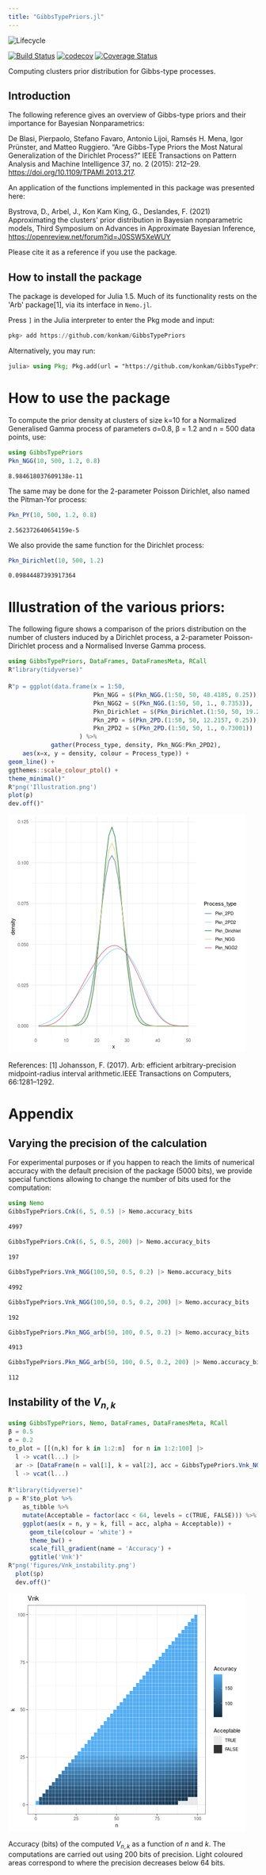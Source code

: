 ```yaml
---
title: "GibbsTypePriors.jl"
---
```




![Lifecycle](https://img.shields.io/badge/lifecycle-maturing-blue.svg)
<!--
![Lifecycle](https://img.shields.io/badge/lifecycle-stable-green.svg)
![Lifecycle](https://img.shields.io/badge/lifecycle-retired-orange.svg)
![Lifecycle](https://img.shields.io/badge/lifecycle-archived-red.svg)
![Lifecycle](https://img.shields.io/badge/lifecycle-dormant-blue.svg) -->
[![Build Status](https://travis-ci.org/konkam/GibbsTypePriors.svg?branch=master)](https://travis-ci.org/konkam/GibbsTypePriors)
[![codecov](https://codecov.io/gh/konkam/GibbsTypePriors/branch/master/graph/badge.svg)](https://codecov.io/gh/konkam/GibbsTypePriors)
[![Coverage Status](https://coveralls.io/repos/github/konkam/GibbsTypePriors/badge.svg?branch=master)](https://coveralls.io/github/konkam/GibbsTypePriors?branch=master)
<!--
[![Documentation](https://img.shields.io/badge/docs-stable-blue.svg)](https://konkam.github.io/GibbsTypePriors.jl/stable)
[![Documentation](https://img.shields.io/badge/docs-master-blue.svg)](https://konkam.github.io/GibbsTypePriors.jl/dev)
-->

Computing clusters prior distribution for Gibbs-type processes.

## Introduction


The following reference gives an overview of Gibbs-type priors and their importance for Bayesian Nonparametrics:

De Blasi, Pierpaolo, Stefano Favaro, Antonio Lijoi, Ramsés H. Mena, Igor Prünster, and Matteo Ruggiero. “Are Gibbs-Type Priors the Most Natural Generalization of the Dirichlet Process?” IEEE Transactions on Pattern Analysis and Machine Intelligence 37, no. 2 (2015): 212–29. https://doi.org/10.1109/TPAMI.2013.217.

An application of the functions implemented in this package was presented here:

Bystrova, D., Arbel, J., Kon Kam King, G., Deslandes, F. (2021) Approximating the clusters' prior distribution in Bayesian nonparametric models, Third Symposium on Advances in Approximate Bayesian Inference, https://openreview.net/forum?id=J0SSW5XeWUY

Please cite it as a reference if you use the package.

## How to install the package

The package is developed for Julia 1.5. Much of its functionality rests on the 'Arb' package[1], via its interface in `Nemo.jl`.

Press `]` in the Julia interpreter to enter the Pkg mode and input:

```julia
pkg> add https://github.com/konkam/GibbsTypePriors
```



Alternatively, you may run:

```julia
julia> using Pkg; Pkg.add(url = "https://github.com/konkam/GibbsTypePriors")
```



# How to use the package

To compute the prior density at clusters of size k=10 for a Normalized Generalised Gamma process of parameters σ=0.8, β = 1.2 and n = 500 data points, use:


```julia
using GibbsTypePriors
Pkn_NGG(10, 500, 1.2, 0.8)
```

```
8.984618037609138e-11
```





The same may be done for the 2-parameter Poisson Dirichlet, also named the Pitman-Yor process:

```julia
Pkn_PY(10, 500, 1.2, 0.8)
```

```
2.562372640654159e-5
```





We also provide the same function for the Dirichlet process:

```julia
Pkn_Dirichlet(10, 500, 1.2)
```

```
0.09844487393917364
```





# Illustration of the various priors:

The following figure shows a comparison of the priors distribution on the number of clusters induced by a Dirichlet process, a 2-parameter Poisson-Dirichlet process and a Normalised Inverse Gamma process.

```julia
using GibbsTypePriors, DataFrames, DataFramesMeta, RCall
R"library(tidyverse)"

R"p = ggplot(data.frame(x = 1:50,
                        Pkn_NGG = $(Pkn_NGG.(1:50, 50, 48.4185, 0.25)),
                        Pkn_NGG2 = $(Pkn_NGG.(1:50, 50, 1., 0.7353)),
                        Pkn_Dirichlet = $(Pkn_Dirichlet.(1:50, 50, 19.233)),
                        Pkn_2PD = $(Pkn_2PD.(1:50, 50, 12.2157, 0.25)),
                        Pkn_2PD2 = $(Pkn_2PD.(1:50, 50, 1., 0.73001))
                    ) %>%
            gather(Process_type, density, Pkn_NGG:Pkn_2PD2),
    aes(x=x, y = density, colour = Process_type)) +
geom_line() +
ggthemes::scale_colour_ptol() +
theme_minimal()"
R"png('Illustration.png')
plot(p)
dev.off()"
```



 ![](Illustration.png)

References:
[1] Johansson, F. (2017).  Arb:  efficient arbitrary-precision midpoint-radius interval arithmetic.IEEE Transactions on Computers, 66:1281–1292.



# Appendix

## Varying the precision of the calculation

For experimental purposes or if you happen to reach the limits of numerical accuracy with the default precision of the package (5000 bits), we provide special functions allowing to change the number of bits used for the computation:

```julia
using Nemo
GibbsTypePriors.Cnk(6, 5, 0.5) |> Nemo.accuracy_bits
```

```
4997
```



```julia
GibbsTypePriors.Cnk(6, 5, 0.5, 200) |> Nemo.accuracy_bits
```

```
197
```



```julia
GibbsTypePriors.Vnk_NGG(100,50, 0.5, 0.2) |> Nemo.accuracy_bits
```

```
4992
```



```julia
GibbsTypePriors.Vnk_NGG(100,50, 0.5, 0.2, 200) |> Nemo.accuracy_bits
```

```
192
```



```julia
GibbsTypePriors.Pkn_NGG_arb(50, 100, 0.5, 0.2) |> Nemo.accuracy_bits
```

```
4913
```



```julia
GibbsTypePriors.Pkn_NGG_arb(50, 100, 0.5, 0.2, 200) |> Nemo.accuracy_bits
```

```
112
```




## Instability of the $V_{n,k}$

```julia
using GibbsTypePriors, Nemo, DataFrames, DataFramesMeta, RCall
β = 0.5
σ = 0.2
to_plot = [[(n,k) for k in 1:2:n]  for n in 1:2:100] |>
  l -> vcat(l...) |>
  ar -> [DataFrame(n = val[1], k = val[2], acc = GibbsTypePriors.Vnk_NGG(val[1], val[2], β, σ, 200) |> Nemo.accuracy_bits) for val in ar] |>
  l -> vcat(l...)

R"library(tidyverse)"
p = R"$to_plot %>%
    as_tibble %>%
    mutate(Acceptable = factor(acc < 64, levels = c(TRUE, FALSE))) %>%
    ggplot(aes(x = n, y = k, fill = acc, alpha = Acceptable)) + 
      geom_tile(colour = 'white') + 
      theme_bw() + 
      scale_fill_gradient(name = 'Accuracy') + 
      ggtitle('Vnk')"
R"png('figures/Vnk_instability.png')
  plot($p)
  dev.off()"
```



![](figures/Vnk_instability.png)

Accuracy (bits) of the computed $V_{n,k}$ as a function of $n$ and $k$. The computations are carried out using 200 bits of precision. Light coloured areas correspond to where the precision decreases below 64 bits.

